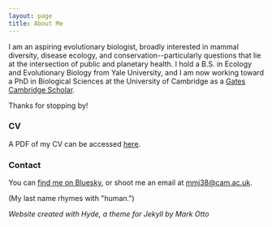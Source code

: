 ```yaml
---
layout: page
title: About Me
---
```


I am an aspiring evolutionary biologist, broadly interested in mammal diversity, disease ecology, and conservation--particularly questions that lie at the intersection of public and planetary health. I hold a B.S. in Ecology and Evolutionary Biology from Yale University, and I am now working toward a PhD in Biological Sciences at the University of Cambridge as a <a href="https://www.gatescambridge.org/biography/18513/" target="_blank">Gates Cambridge Scholar</a>.

Thanks for stopping by!

### CV

A PDF of my CV can be accessed <a href="https://mayajuman.github.io/CV/MayaJumanCVJune25.pdf" target="_blank">here</a>.

### Contact

You can <a href="https://bsky.app/profile/mayajuman.bsky.social" target="_blank">find me on Bluesky</a>, or shoot me an email at <a href="mailto:mmj38@cam.ac.uk">mmj38@cam.ac.uk</a>.

(My last name rhymes with "human.")

*Website created with Hyde, a theme for Jekyll by Mark Otto*
